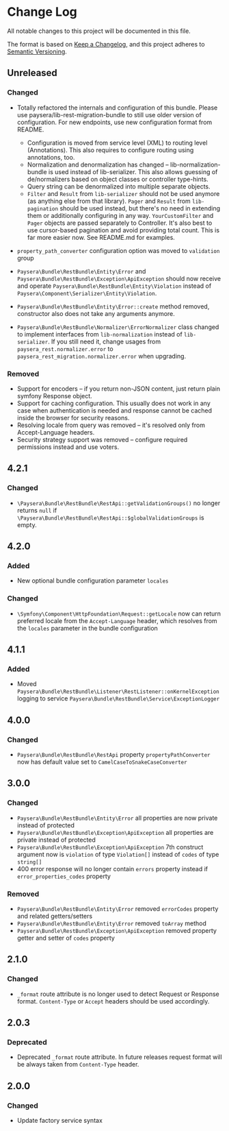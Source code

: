 # Change Log
All notable changes to this project will be documented in this file.

The format is based on [Keep a Changelog](https://keepachangelog.com/en/1.0.0/),
and this project adheres to [Semantic Versioning](https://semver.org/spec/v2.0.0.html).

## Unreleased
### Changed
- Totally refactored the internals and configuration of this bundle. Please use paysera/lib-rest-migration-bundle
to still use older version of configuration. For new endpoints, use new configuration format from README.

  - Configuration is moved from service level (XML) to routing level (Annotations). This also requires
  to configure routing using annotations, too.
  - Normalization and denormalization has changed – lib-normalization-bundle is used instead of lib-serializer.
  This also allows guessing of de/normalizers based on object classes or controller type-hints.
  - Query string can be denormalized into multiple separate objects.
  - `Filter` and `Result` from `lib-serializer` should not be used anymore (as anything else from that library).
  `Pager` and `Result` from `lib-pagination` should be used instead, but there's no need in extending them
  or additionally configuring in any way. `YourCustomFilter` and `Pager` objects are passed separately to Controller.
  It's also best to use cursor-based pagination and avoid providing total count. This is far more easier now.
  See README.md for examples.
  
- `property_path_converter` configuration option was moved to `validation` group

- `Paysera\Bundle\RestBundle\Entity\Error` and `Paysera\Bundle\RestBundle\Exception\ApiException`
should now receive and operate `Paysera\Bundle\RestBundle\Entity\Violation` instead of 
`Paysera\Component\Serializer\Entity\Violation`.

- `Paysera\Bundle\RestBundle\Entity\Error::create` method removed, constructor also does not take
any arguments anymore.

- `Paysera\Bundle\RestBundle\Normalizer\ErrorNormalizer` class changed to implement interfaces from
`lib-normalization` instead of `lib-serializer`. If you still need it, change usages from
`paysera_rest.normalizer.error` to `paysera_rest_migration.normalizer.error` when upgrading.

### Removed
- Support for encoders – if you return non-JSON content, just return plain symfony Response object.
- Support for caching configuration. This usually does not work in any case when authentication is needed
and response cannot be cached inside the browser for security reasons.
- Resolving locale from query was removed – it's resolved only from Accept-Language headers.
- Security strategy support was removed – configure required permissions instead and use voters.

## 4.2.1
### Changed
- `\Paysera\Bundle\RestBundle\RestApi::getValidationGroups()` no longer returns `null` if `\Paysera\Bundle\RestBundle\RestApi::$globalValidationGroups` is empty.

## 4.2.0
### Added
- New optional bundle configuration parameter `locales`

### Changed
- `\Symfony\Component\HttpFoundation\Request::getLocale` now can return preferred locale from the `Accept-Language` header, which resolves from the `locales` parameter in the bundle configuration

## 4.1.1
### Added
- Moved `Paysera\Bundle\RestBundle\Listener\RestListener::onKernelException` logging to service `Paysera\Bundle\RestBundle\Service\ExceptionLogger`

## 4.0.0
###  Changed
- `Paysera\Bundle\RestBundle\RestApi` property `propertyPathConverter` now has default value set to `CamelCaseToSnakeCaseConverter`

## 3.0.0
### Changed 
- `Paysera\Bundle\RestBundle\Entity\Error` all properties are now private instead of protected
- `Paysera\Bundle\RestBundle\Exception\ApiException` all properties are private instead of protected
- `Paysera\Bundle\RestBundle\Exception\ApiException` 7th construct argument now is `violation` of type `Violation[]` instead of `codes` of type `string[]`
- 400 error response will no longer contain `errors` property instead if `error_properties_codes` property
### Removed
- `Paysera\Bundle\RestBundle\Entity\Error` removed `errorCodes` property and related getters/setters
- `Paysera\Bundle\RestBundle\Entity\Error` removed `toArray` method
- `Paysera\Bundle\RestBundle\Exception\ApiException` removed property getter and setter of `codes` property

## 2.1.0
### Changed
- `_format` route attribute is no longer used to detect Request or Response format. 
`Content-Type` or `Accept` headers should be used accordingly. 

## 2.0.3
### Deprecated
- Deprecated `_format` route attribute. In future releases request format will be always taken from `Content-Type` header.

## 2.0.0
### Changed
- Update factory service syntax
